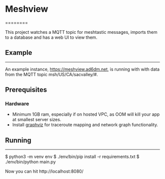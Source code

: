 # Meshview
========

This project watches a MQTT topic for meshtastic messages, imports them to a
database and has a web UI to view them.

## Example
-------
An example instance, https://meshview.ad6dm.net, is running with with data
from the MQTT topic msh/US/CA/sacvalley/#.


## Prerequisites
### Hardware
* Minimum 1GB ram, especially if on hosted VPC, as OOM will kill your app at smallest server sizes.
* Install [graphviz](https://graphviz.org/) for traceroute mapping and network graph functionality.


## Running
-------
$ python3 -m venv env
$ ./env/bin/pip install -r requirements.txt
$ ./env/bin/python main.py

Now you can hit http://localhost:8080/
